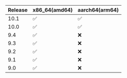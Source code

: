

| Release | x86_64(amd64)  | aarch64(arm64) |
|---------|---------|---------|
|  10.1   |  ✅     |   ✅   |
|  10.0   |  ✅     |   ✅   |
|  9.4    |  ✅     |   ❌   |
|  9.3    |  ✅     |   ❌   |
|  9.2    |  ✅     |   ❌   |
|  9.1    |  ✅     |   ❌   |
|  9.0    |  ✅     |   ❌   |



